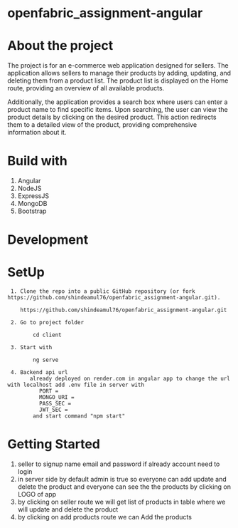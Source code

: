 # openfabric_assignment-angular

# About the project 

The project is for an e-commerce web application designed for sellers. The application allows sellers to manage their products by adding, updating, and deleting them from a product list. The product list is displayed on the Home route, providing an overview of all available products.

Additionally, the application provides a search box where users can enter a product name to find specific items. Upon searching, the user can view the product details by clicking on the desired product. This action redirects them to a detailed view of the product, providing comprehensive information about it.

# Build with

1. Angular
2. NodeJS
3. ExpressJS
4. MongoDB
5. Bootstrap

# Development
   
   # SetUp 
     1. Clone the repo into a public GitHub repository (or fork https://github.com/shindeamul76/openfabric_assignment-angular.git). 
        
        https://github.com/shindeamul76/openfabric_assignment-angular.git

     2. Go to project folder
      
            cd client
    
     3. Start with 
            
            ng serve

     4. Backend api url
           already deployed on render.com in angular app to change the url with localhost add .env file in server with 
              PORT = 
              MONGO_URI = 
              PASS_SEC = 
              JWT_SEC = 
            and start command "npm start"

# Getting Started 
   1. seller to signup name email and password if already account need to login 
   2. in server side by default admin is true so everyone can add update and delete      the product and everyone can see the the products by clicking on LOGO of app 
   3. by clicking on seller route we will get list of products in table where we will update and delete the product 
   4. by clicking on add products route we can Add the products 
